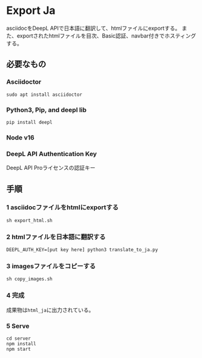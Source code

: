 # Export Ja

asciidocをDeepL APIで日本語に翻訳して、htmlファイルにexportする。
また、exportされたhtmlファイルを目次、Basic認証、navbar付きでホスティングする。

## 必要なもの

### Asciidoctor

```
sudo apt install asciidoctor
```

### Python3, Pip, and deepl lib

```
pip install deepl
```

### Node v16

### DeepL API Authentication Key

DeepL API Proライセンスの認証キー

## 手順

### 1 asciidocファイルをhtmlにexportする

```
sh export_html.sh
```

### 2 htmlファイルを日本語に翻訳する

```
DEEPL_AUTH_KEY=[put key here] python3 translate_to_ja.py
```

### 3 imagesファイルをコピーする

```
sh copy_images.sh
```

### 4 完成

成果物は`html_ja`に出力されている。

### 5 Serve

```
cd server
npm install
npm start
```